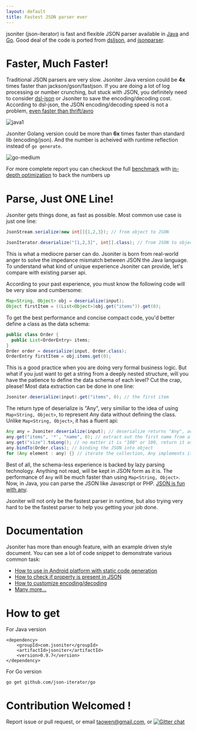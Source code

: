 ```yaml
---
layout: default
title: Fastest JSON parser ever
---
```


jsoniter (json-iterator) is fast and flexible JSON parser available in [Java](https://github.com/json-iterator/java) and [Go](https://github.com/json-iterator/go). Good deal of the code is ported from [dsljson](https://github.com/ngs-doo/dsl-json), and [jsonparser](https://github.com/buger/jsonparser).

# Faster, Much Faster!

Traditional JSON parsers are very slow. Jsoniter Java version could be **4x** times faster than jackson/gson/fastjson. If you are doing a lot of log processing or number crunching, but stuck with JSON, you definitely need to consider [dsl-json](https://github.com/ngs-doo/dsl-json) or Jsoniter to save the encoding/decoding cost. According to dsl-json, the JSON encoding/decoding speed is not a problem, [even faster than thrift/avro](https://www.codeproject.com/Articles/1165627/Jsoniter-JSON-is-faster-than-thrift-avro)

![java1](http://jsoniter.com/benchmarks/java1.png)

Jsoniter Golang version could be more than **6x** times faster than standard lib (encoding/json). And the number is acheived with runtime reflection instead of `go generate`.

![go-medium](http://jsoniter.com/benchmarks/go-medium.png)

For more complete report you can checkout the full [benchmark](/benchmark.html) with [in-depth optimization](/benchmark.html#optimization-used) to back the numbers up

# Parse, Just ONE Line!

Jsoniter gets things done, as fast as possible. Most common use case is just one line:

```java
JsonStream.serialize(new int[]{1,2,3}); // from object to JSON
```

```java
JsonIterator.deserialize("[1,2,3]", int[].class); // from JSON to object, with class specified
```

This is what a mediocre parser can do. Jsoniter is born from real-world anger to solve the impedance mismatch between JSON the Java language. To understand what kind of unique experience Jsoniter can provide, let's compare with existing parser api.

According to your past experience, you must know the following code will be very slow and cumbersome:

```java
Map<String, Object> obj = deserialize(input);
Object firstItem = ((List<Object>)obj.get("items")).get(0);
```

To get the best performance and concise compact code, you'd better define a class as the data schema:

```java
public class Order {
  public List<OrderEntry> items;
}
Order order = deserialize(input, Order.class);
OrderEntry firstItem = obj.items.get(0);
```

This is a good practice when you are doing very formal business logic. But what if you just want to get a string from a deeply nested structure, will you have the patience to define the data schema of each level? Cut the crap, please! Most data extraction can be done in one line:

```java
Jsoniter.deserialize(input).get("items", 0); // the first item
```

The return type of deserialize is "Any", very similiar to the idea of using `Map<String, Object>`, to represent Any data without defining the class. Unlike `Map<String, Object>`, it has a fluent api:

```java
Any any = Jsoniter.deserialize(input); // deserialize returns "Any", actual parsing is done lazily
any.get("items", '*', "name", 0); // extract out the first name from all items
any.get("size").toLong(); // no matter it is "100" or 100, return it as long, making Java weakly typed
any.bindTo(Order.class); // binding the JSON into object
for (Any element : any) {} // iterate the collection, Any implements iterable
```

Best of all, the schema-less experience is backed by lazy parsing technology. Anything not read, will be kept in JSON form as it is. The performance of `Any` will be much faster than using `Map<String, Object>`. Now, in Java, you can parse the JSON like Javascript or PHP. [JSON is fun with any](http://jsoniter.com/java-features.html#lazy-is-an-option).

Jsoniter will not only be the fastest parser in runtime, but also trying very hard to be the fastest parser to help you getting your job done.

# Documentation

Jsoniter has more than enough feature, with an example driven style document. You can see a lot of code snippet to demonstrate various common task:

* [How to use in Android platform with static code generation](http://jsoniter.com/java-features.html#performance-is-optional)
* [How to check if property is present in JSON](http://jsoniter.com/java-features.html#validation)
* [How to customize encoding/decoding](http://jsoniter.com/java-features.html#service-provider-interface-spi)
* [Many more...](http://jsoniter.com/java-features.html)

# How to get

For Java version

```
<dependency>
    <groupId>com.jsoniter</groupId>
    <artifactId>jsoniter</artifactId>
    <version>0.9.7</version>
</dependency>
```

For Go version

```
go get github.com/json-iterator/go
```

# Contribution Welcomed !

Report issue or pull request, or email taowen@gmail.com, or [![Gitter chat](https://badges.gitter.im/gitterHQ/gitter.png)](https://gitter.im/json-iterator/Lobby)
